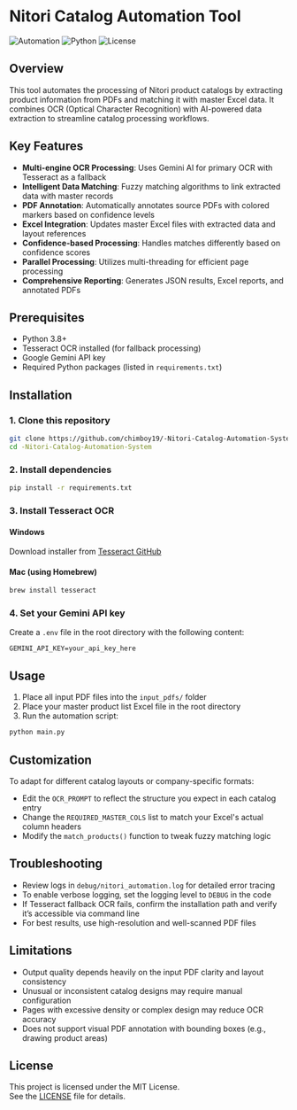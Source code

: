 # Nitori Catalog Automation Tool

![Automation](https://img.shields.io/badge/Type-Automation-blue) 
![Python](https://img.shields.io/badge/Python-3.8%2B-green) 
![License](https://img.shields.io/badge/License-MIT-orange)

## Overview

This tool automates the processing of Nitori product catalogs by extracting product information from PDFs and matching it with master Excel data. It combines OCR (Optical Character Recognition) with AI-powered data extraction to streamline catalog processing workflows.

## Key Features

- **Multi-engine OCR Processing**: Uses Gemini AI for primary OCR with Tesseract as a fallback  
- **Intelligent Data Matching**: Fuzzy matching algorithms to link extracted data with master records  
- **PDF Annotation**: Automatically annotates source PDFs with colored markers based on confidence levels  
- **Excel Integration**: Updates master Excel files with extracted data and layout references  
- **Confidence-based Processing**: Handles matches differently based on confidence scores  
- **Parallel Processing**: Utilizes multi-threading for efficient page processing  
- **Comprehensive Reporting**: Generates JSON results, Excel reports, and annotated PDFs  

## Prerequisites

- Python 3.8+
- Tesseract OCR installed (for fallback processing)
- Google Gemini API key
- Required Python packages (listed in `requirements.txt`)

## Installation

### 1. Clone this repository

```bash
git clone https://github.com/chimboy19/-Nitori-Catalog-Automation-System
cd -Nitori-Catalog-Automation-System
```

### 2. Install dependencies

```bash
pip install -r requirements.txt
```

### 3. Install Tesseract OCR

#### Windows
Download installer from [Tesseract GitHub](https://github.com/tesseract-ocr/tesseract)

#### Mac (using Homebrew)
```bash
brew install tesseract
```

### 4. Set your Gemini API key

Create a `.env` file in the root directory with the following content:

```
GEMINI_API_KEY=your_api_key_here
```

## Usage

1. Place all input PDF files into the `input_pdfs/` folder  
2. Place your master product list Excel file in the root directory  
3. Run the automation script:

```bash
python main.py
```

## Customization

To adapt for different catalog layouts or company-specific formats:

- Edit the `OCR_PROMPT` to reflect the structure you expect in each catalog entry  
- Change the `REQUIRED_MASTER_COLS` list to match your Excel's actual column headers  
- Modify the `match_products()` function to tweak fuzzy matching logic

## Troubleshooting

- Review logs in `debug/nitori_automation.log` for detailed error tracing  
- To enable verbose logging, set the logging level to `DEBUG` in the code  
- If Tesseract fallback OCR fails, confirm the installation path and verify it’s accessible via command line  
- For best results, use high-resolution and well-scanned PDF files

## Limitations

- Output quality depends heavily on the input PDF clarity and layout consistency  
- Unusual or inconsistent catalog designs may require manual configuration  
- Pages with excessive density or complex design may reduce OCR accuracy  
- Does not support visual PDF annotation with bounding boxes (e.g., drawing product areas)

## License

This project is licensed under the MIT License.  
See the [LICENSE](LICENSE) file for details.
